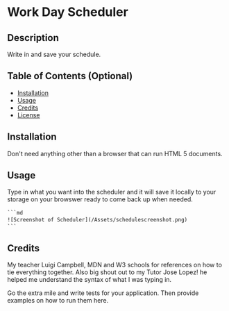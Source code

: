# Work Day Scheduler 

## Description

Write in and save your schedule. 

## Table of Contents (Optional)

- [Installation](#installation)
- [Usage](#usage)
- [Credits](#credits)
- [License](#license)

## Installation

Don't need anything other than a browser that can run HTML 5 documents. 

## Usage

Type in what you want into the scheduler and it will save it locally to your storage on your browswer ready to come back up when needed. 

    ```md
    ![Screenshot of Scheduler](/Assets/schedulescreenshot.png)
    ```

## Credits

My teacher Luigi Campbell, MDN and W3 schools for references on how to tie everything together. Also big shout out to my Tutor Jose Lopez! he helped me understand the syntax of what I was typing in. 


Go the extra mile and write tests for your application. Then provide examples on how to run them here.